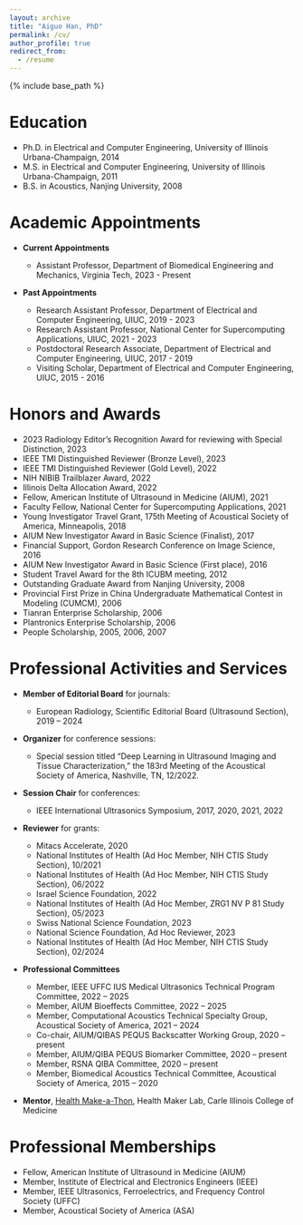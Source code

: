 ```yaml
---
layout: archive
title: "Aiguo Han, PhD"
permalink: /cv/
author_profile: true
redirect_from:
  - /resume
---
```


{% include base_path %}

Education
======
* Ph.D. in Electrical and Computer Engineering, University of Illinois Urbana-Champaign, 2014
* M.S. in Electrical and Computer Engineering, University of Illinois Urbana-Champaign, 2011
* B.S. in Acoustics, Nanjing University, 2008

Academic Appointments
======
- **Current Appointments**
  * Assistant Professor, Department of Biomedical Engineering and Mechanics, Virginia Tech, 2023 - Present

- **Past Appointments**
  * Research Assistant Professor, Department of Electrical and Computer Engineering, UIUC, 2019 - 2023
  * Research Assistant Professor, National Center for Supercomputing Applications, UIUC, 2021 - 2023
  * Postdoctoral Research Associate, Department of Electrical and Computer Engineering, UIUC, 2017 - 2019
  * Visiting Scholar, Department of Electrical and Computer Engineering, UIUC, 2015 - 2016

Honors and Awards
======
* 2023 Radiology Editor’s Recognition Award for reviewing with Special Distinction, 2023
* IEEE TMI Distinguished Reviewer (Bronze Level), 2023
* IEEE TMI Distinguished Reviewer (Gold Level), 2022
* NIH NIBIB Trailblazer Award, 2022
* Illinois Delta Allocation Award, 2022
* Fellow, American Institute of Ultrasound in Medicine (AIUM), 2021
* Faculty Fellow, National Center for Supercomputing Applications, 2021
* Young Investigator Travel Grant, 175th Meeting of Acoustical Society of America, Minneapolis, 2018
* AIUM New Investigator Award in Basic Science (Finalist), 2017
* Financial Support, Gordon Research Conference on Image Science, 2016
* AIUM New Investigator Award in Basic Science (First place), 2016
* Student Travel Award for the 8th ICUBM meeting, 2012
* Outstanding Graduate Award from Nanjing University, 2008
* Provincial First Prize in China Undergraduate Mathematical Contest in Modeling (CUMCM), 2006
* Tianran Enterprise Scholarship, 2006
* Plantronics Enterprise Scholarship, 2006
* People Scholarship, 2005, 2006, 2007

Professional Activities and Services
======
- **Member of Editorial Board** for journals:
  * European Radiology, Scientific Editorial Board (Ultrasound Section), 2019 – 2024

- **Organizer** for conference sessions:
  * Special session titled “Deep Learning in Ultrasound Imaging and Tissue Characterization,” the 183rd Meeting of the Acoustical Society of America, Nashville, TN, 12/2022.

- **Session Chair** for conferences:
  * IEEE International Ultrasonics Symposium, 2017, 2020, 2021, 2022

- **Reviewer** for grants:
  * Mitacs Accelerate, 2020
  * National Institutes of Health (Ad Hoc Member, NIH CTIS Study Section), 10/2021
  * National Institutes of Health (Ad Hoc Member, NIH CTIS Study Section), 06/2022
  * Israel Science Foundation, 2022
  * National Institutes of Health (Ad Hoc Member, ZRG1 NV P 81 Study Section), 05/2023
  * Swiss National Science Foundation, 2023
  * National Science Foundation, Ad Hoc Reviewer, 2023 
  * National Institutes of Health (Ad Hoc Member, NIH CTIS Study Section), 02/2024

- **Professional Committees**
  * Member, IEEE UFFC IUS Medical Ultrasonics Technical Program Committee, 2022 – 2025
  * Member, AIUM Bioeffects Committee, 2022 – 2025
  * Member, Computational Acoustics Technical Specialty Group, Acoustical Society of America, 2021 – 2024
  * Co-chair, AIUM/QIBAS PEQUS Backscatter Working Group, 2020 – present
  * Member, AIUM/QIBA PEQUS Biomarker Committee, 2020 – present
  * Member, RSNA QIBA Committee, 2020 – present
  * Member, Biomedical Acoustics Technical Committee, Acoustical Society of America, 2015 – 2020

- **Mentor**, [Health Make-a-Thon](https://healthmakerlab.medicine.illinois.edu/competition/), Health Maker Lab, Carle Illinois College of Medicine

Professional Memberships
======
* Fellow, American Institute of Ultrasound in Medicine (AIUM) 
* Member, Institute of Electrical and Electronics Engineers (IEEE) 
* Member, IEEE Ultrasonics, Ferroelectrics, and Frequency Control Society (UFFC) 
* Member, Acoustical Society of America (ASA) 
